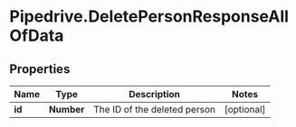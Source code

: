 # Pipedrive.DeletePersonResponseAllOfData

## Properties

Name | Type | Description | Notes
------------ | ------------- | ------------- | -------------
**id** | **Number** | The ID of the deleted person | [optional] 


